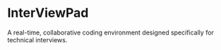 # InterViewPad
A real-time, collaborative coding environment designed specifically for technical interviews.
